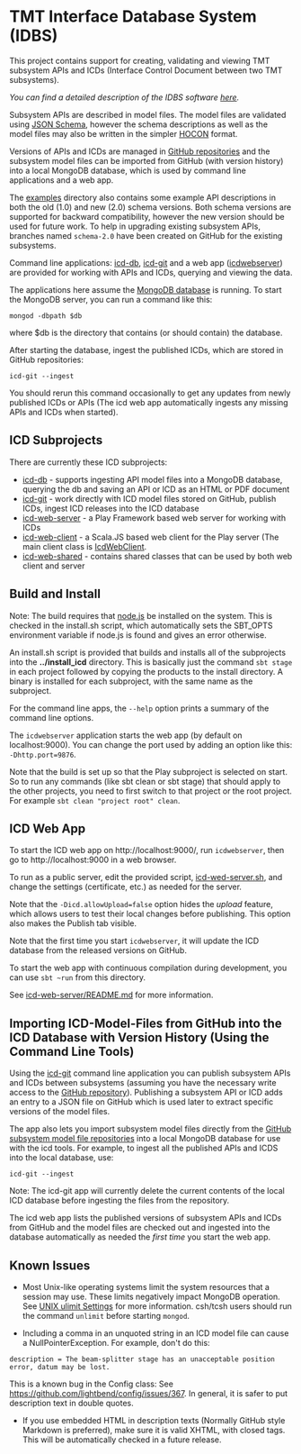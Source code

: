 # TMT Interface Database System (IDBS)

This project contains support for creating, validating and viewing TMT subsystem APIs and ICDs (Interface Control Document between two TMT subsystems).

*You can find a detailed description of the IDBS software [here](https://docushare.tmt.org/docushare/dsweb/Get/Document-50189/OSW%20TN018-ICDDatabaseUserManual_REL02.pdf).*

Subsystem APIs are described in model files. The model files are validated using [JSON Schema](http://json-schema.org/),
however the schema descriptions as well as the model files may also be written in
the simpler [HOCON](https://github.com/typesafehub/config/blob/master/HOCON.md) format.

Versions of APIs and ICDs are managed in [GitHub repositories](https://github.com/tmt-icd/ICD-Model-Files.git) and 
the subsystem model files can be imported from GitHub (with version history) into a local MongoDB database, which is used
by command line applications and a web app.

The [examples](examples) directory also contains some example API descriptions in both the old (1.0) and new (2.0) schema versions. Both schema versions are supported for backward compatibility, however the new version should be used for future work. To help in upgrading existing subsystem APIs, branches named `schema-2.0` have been created on GitHub for the existing subsystems. 
 
Command line applications: [icd-db](icd-db), [icd-git](icd-git) and a web app ([icdwebserver](icd-web-server)) 
are provided for working with APIs and ICDs, querying and viewing the data.

The applications here assume the [MongoDB database](https://www.mongodb.com) is running. 
To start the MongoDB server, you can run a command like this:

    mongod -dbpath $db
    
where $db is the directory that contains (or should contain) the database.

After starting the database, ingest the published ICDs, which are stored in GitHub repositories:

    icd-git --ingest

You should rerun this command occasionally to get any updates from newly published ICDs or APIs (The icd web app automatically ingests any missing APIs and ICDs when started).

ICD Subprojects
---------------

There are currently these ICD subprojects:

* [icd-db](icd-db) - supports ingesting API model files into a MongoDB database, querying the db and saving an API or ICD as an HTML or PDF document
* [icd-git](icd-git) - work directly with ICD model files stored on GitHub, publish ICDs, ingest ICD releases into the ICD database
* [icd-web-server](icd-web-server) - a Play Framework based web server for working with ICDs
* [icd-web-client](icd-web-client) - a Scala.JS based web client for the Play server
                                     (The main client class is [IcdWebClient](icd-web-client/src/main/scala/icd/web/client/IcdWebClient.scala).
* [icd-web-shared](icd-web-shared) - contains shared classes that can be used by both web client and server

Build and Install
-----------------

Note: The build requires that [node.js](https://nodejs.org/en/) be installed on the system.
This is checked in the install.sh script, which automatically sets the SBT_OPTS environment variable if node.js is found 
and gives an error otherwise. 

An install.sh script is provided that builds and installs all of the subprojects into the __../install_icd__ directory.
This is basically just the command `sbt stage` in each project followed by copying the products to the
install directory. A binary is installed for each subproject, with the same name as the subproject.

For the command line apps, the `--help` option prints a summary of the command line options.

The `icdwebserver` application starts the web app (by default on localhost:9000).
You can change the port used by adding an option like this: `-Dhttp.port=9876`.

Note that the build is set up so that the Play subproject is selected on start.
So to run any commands (like sbt clean or sbt stage) that should apply to the other projects,
you need to first switch to that project or the root project. For example `sbt clean "project root" clean`. 

ICD Web App
------------

To start the ICD web app on http://localhost:9000/, run `icdwebserver`,
then go to http://localhost:9000 in a web browser.

To run as a public server, edit the provided script, [icd-wed-server.sh](icd-wed-server.sh), and change the
settings (certificate, etc.) as needed for the server. 

Note that the `-Dicd.allowUpload=false` option hides the *upload* feature, which allows
users to test their local changes before publishing. This option also makes the Publish tab visible.

Note that the first time you start `icdwebserver`, it will update the ICD database from the released versions on GitHub. 

To start the web app with continuous compilation during development, you can use `sbt ~run` from this directory.

See [icd-web-server/README.md](icd-web-server/README.md) for more information.

Importing ICD-Model-Files from GitHub into the ICD Database with Version History (Using the Command Line Tools)
------------------------------------------------------------------------------------------------------------------

Using the [icd-git](icd-git) command line application you can publish subsystem APIs and ICDs between subsystems 
(assuming you have the necessary write access to the [GitHub repository](https://github.com/tmt-icd/ICD-Model-Files)).
Publishing a subsystem API or ICD adds an entry to a JSON file on GitHub which is used later to extract specific 
versions of the model files. 

The app also lets you import subsystem model files directly from the
[GitHub subsystem model file repositories](https://github.com/tmt-icd/)  into a local MongoDB database
for use with the icd tools. For example, to ingest all the published APIs and ICDS into the local database, use:

    icd-git --ingest

Note: The icd-git app will currently delete the current contents of the local ICD database before
ingesting the files from the repository.

The icd web app lists the published versions of subsystem APIs and ICDs from GitHub and the model
files are checked out and ingested into the database automatically as needed the *first time* you start the web app. 

Known Issues
------------

* Most Unix-like operating systems limit the system resources that a session may use. 
  These limits negatively impact MongoDB operation. 
  See [UNIX ulimit Settings](https://docs.mongodb.com/manual/reference/ulimit/) for more information.
  csh/tcsh users should run the command `unlimit` before starting `mongod`.

* Including a comma in an unquoted string in an ICD model file can cause a NullPointerException.
For example, don't do this: 
```
description = The beam-splitter stage has an unacceptable position error, datum may be lost.
```
This is a known bug in the Config class: See https://github.com/lightbend/config/issues/367.
In general, it is safer to put description text in double quotes.

* If you use embedded HTML in description texts (Normally GitHub style Markdown is preferred), make sure 
  it is valid XHTML, with closed tags. This will be automatically checked in a future release.



